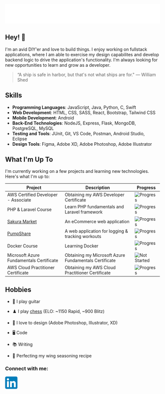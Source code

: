 <div align="center">
  <img src="git_headerGradient.svg"/>
</div>

## Hey! 👋

I'm an avid DIY'er and love to build things. I enjoy working on fullstack applications, where I am able to exercise my design capabilites and develop backend logic to drive the application's functionality. I'm always looking for new opportunities to learn and grow as a developer.

> “A ship is safe in harbor, but that's not what ships are for." — William Shed

## Skills

- **Programming Languages**: JavaScript, Java, Python, C, Swift
- **Web Development**: HTML, CSS, SASS, React, Bootstrap, Tailwind CSS
- **Mobile Development**: Android
- **Back-End Technologies**: NodeJS, Express, Flask, MongoDB, PostgreSQL, MySQL
- **Testing and Tools**: JUnit, Git, VS Code, Postman, Android Studio, Eclipse
- **Design Tools**: Figma, Adobe XD, Adobe Photoshop, Adobe Illustrator

## What I'm Up To

I'm currently working on a few projects and learning new technologies. Here's what I'm up to:

| Project                                                      | Description                                           | Progress                                                                |
| ------------------------------------------------------------ | ----------------------------------------------------- | ----------------------------------------------------------------------- |
| AWS Certified Developer - Associate                          | Obtaining my AWS Developer Certificate                | ![Progress](https://progress-bar.dev/0/?scale=100&width=150&suffix=%)   |
| PHP & Laravel Course                                         | Learn PHP fundamentals and Laravel framework          | ![Progress](https://progress-bar.dev/5/?scale=100&width=150&suffix=%)   |
| [Sakura Market](https://github.com/fredschuck/sakura-market) | An eCommerce web application                          | ![Progress](https://progress-bar.dev/78/?scale=100&width=150&suffix=%)  |
| [PumpShare](https://github.com/lukesnc/pumpshare)            | A web application for logging & tracking workouts     | ![Progress](https://progress-bar.dev/52/?scale=100&width=150&suffix=%)  |
| Docker Course                                                | Learning Docker                                       | ![Progress](https://progress-bar.dev/80/?scale=100&width=150&suffix=%)  |
| Microsoft Azure Fundamentals Certificate                     | Obtaining my Microsoft Azure Fundamentals Certificate | ![Not Started](https://img.shields.io/badge/not%20started-5A5A5A)       |
| AWS Cloud Practitioner Certificate                           | Obtaining my AWS Cloud Practitioner Certificate       | ![Progress](https://progress-bar.dev/100/?scale=100&width=150&suffix=%) |

<!-- > To learn more about what I've already worked on, check out my [progress tracker](). -->

## Hobbies

- 🎸 I play guitar

- ♟️ I play [chess](https://www.chess.com/member/fredschuck) (ELO: ~1150 Rapid, ~900 Blitz)

- 🎨 I love to design (Adobe Photoshop, Illustrator, XD)

- 🖥️ Code

- 📚 Writing

- 🍗 Perfecting my wing seasoning recipe

<h3 align="left">Connect with me:</h3>
<p align="left">
<a href="https://linkedin.com/in/fredschuck" target="blank">
 <img src="LinkedIn_icon.svg" width="40"/>
 </a>
</p>

<!-- <div align="center">
  <br><br>
  <img src="honest-work.jpg" width="40%" />
</div> -->
